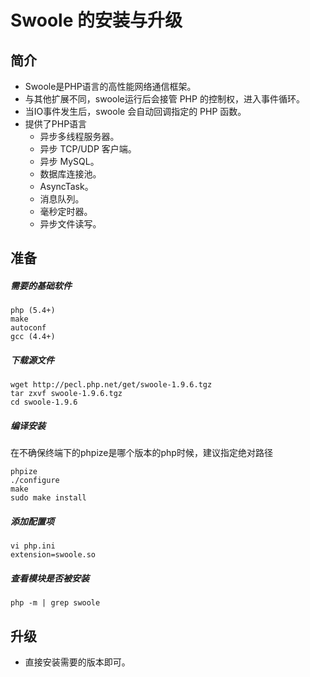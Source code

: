 # Swoole 的安装与升级

## 简介
* Swoole是PHP语言的高性能网络通信框架。
* 与其他扩展不同，swoole运行后会接管 PHP 的控制权，进入事件循环。
* 当IO事件发生后，swoole 会自动回调指定的 PHP 函数。
* 提供了PHP语言
    * 异步多线程服务器。
    * 异步 TCP/UDP 客户端。
    * 异步 MySQL。
    * 数据库连接池。
    * AsyncTask。
    * 消息队列。
    * 毫秒定时器。
    * 异步文件读写。

## 准备
##### 需要的基础软件
```
php (5.4+)
make
autoconf
gcc (4.4+)
```

##### 下载源文件
```
wget http://pecl.php.net/get/swoole-1.9.6.tgz
tar zxvf swoole-1.9.6.tgz
cd swoole-1.9.6
```

##### 编译安装
在不确保终端下的phpize是哪个版本的php时候，建议指定绝对路径
```
phpize
./configure
make
sudo make install
```

##### 添加配置项
```
vi php.ini
extension=swoole.so
```

##### 查看模块是否被安装
```
php -m | grep swoole
```

## 升级
* 直接安装需要的版本即可。

